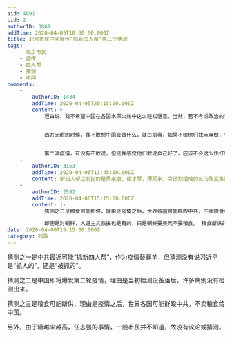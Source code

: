 ```yaml
---
aid: 4091
cid: 2
authorID: 3869
addTime: 2020-04-05T10:30:00.000Z
title: 北京市民中间盛传“抓新四人帮”等三个猜测
tags:
    - 北京市民
    - 盛传
    - 四人帮
    - 猜测
    - 中间
comments:
    -
        authorID: 1434
        addTime: 2020-04-05T20:15:00.000Z
        content: >-
            坦白说，我不希望中国在各国水深火热中这么轻松惬意。当然，若不考虑政治的话我是希望中国疫情真的过去的。但是，疫情政治他们玩得很过分，你的上述猜测我也希望会出现。


            西方无暇的时候，我不敢想中国会做什么，就目前看，如果不给他们找点事做，他们就准备搞西方了。


            第二波疫情，有没有不敢说，但是我感觉他们敢说自己好了，应该不会这么快打脸吧。
    -
        authorID: 3153
        addTime: 2020-04-06T13:45:00.000Z
        content: 新四人帮之前指的是周永康、徐才厚、薄熙来、令计划组成的反习政变集团，不知道现在这个传言里的新四人帮说的是谁？
    -
        authorID: 2592
        addTime: 2020-04-06T15:15:00.000Z
        content: |-
            猜测之三是粮食可能断供，理由是疫情之后，世界各国可能群殴中共，不卖粮食给中国。

            即使是对朝鲜，人道主义救援也是有的，只是朝鲜要美元不要粮食。 粮食断供的可能性太低，除非欧美自己也吃不饱，那就真没辙了
date: 2020-04-06T15:15:00.000Z
category: 时政
---
```


猜测之一是中共最近可能“抓新四人帮”，作为疫情替罪羊，但猜测没有说习近平是“抓人的”，还是“被抓的”。

猜测之二是中国即将爆发第二轮疫情，理由是当初检测设备落后，许多病例没有检测出来。

猜测之三是粮食可能断供，理由是疫情之后，世界各国可能群殴中共，不卖粮食给中国。

另外，由于墙越来越高，任志强的事情，一般市民并不知道，故没有议论或猜测。
